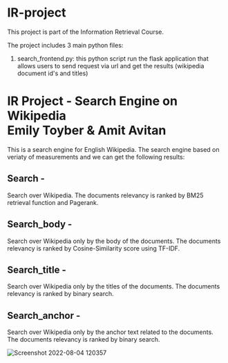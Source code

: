# IR-project
This project is part of the Information Retrieval Course.

The project includes 3 main python files:
1. search_frontend.py:
  this python script run the flask application that allows users to send request via url and get the results (wikipedia document id's and titles)
  
  
# IR Project - Search Engine on Wikipedia  <br> Emily Toyber & Amit Avitan
This is a search engine for English Wikipedia.
The search engine based on veriaty of measurements and we can get the following results:
## Search - 
Search over Wikipedia. The documents relevancy is ranked by BM25 retrieval function and Pagerank.
## Search_body - 
Search over Wikipedia only by the body of the documents. The documents relevancy is ranked by Cosine-Similarity score using TF-IDF.
## Search_title - 
Search over Wikipedia only by the titles of the documents. The documents relevancy is ranked by binary search.
## Search_anchor - 
Search over Wikipedia only by the anchor text related to the documents. The documents relevancy is ranked by binary search.

![Screenshot 2022-08-04 120357](https://user-images.githubusercontent.com/63515984/182808618-a511d75a-f1ef-4237-9e2a-ec2d5a48e8de.jpg)
